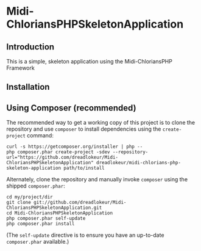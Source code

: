 Midi-ChloriansPHPSkeletonApplication
====================================

Introduction
------------
This is a simple, skeleton application using the Midi-ChloriansPHP Framework

Installation
------------

Using Composer (recommended)
----------------------------
The recommended way to get a working copy of this project is to clone the repository
and use `composer` to install dependencies using the `create-project` command:

    curl -s https://getcomposer.org/installer | php --
    php composer.phar create-project -sdev --repository-url="https://github.com/dreadlokeur/Midi-ChloriansPHPSkeletonApplication" dreadlokeur/midi-chlorians-php-skeleton-application path/to/install

Alternately, clone the repository and manually invoke `composer` using the shipped
`composer.phar`:

    cd my/project/dir
    git clone git://github.com/dreadlokeur/Midi-ChloriansPHPSkeletonApplication.git
    cd Midi-ChloriansPHPSkeletonApplication
    php composer.phar self-update
    php composer.phar install

(The `self-update` directive is to ensure you have an up-to-date `composer.phar`
available.)